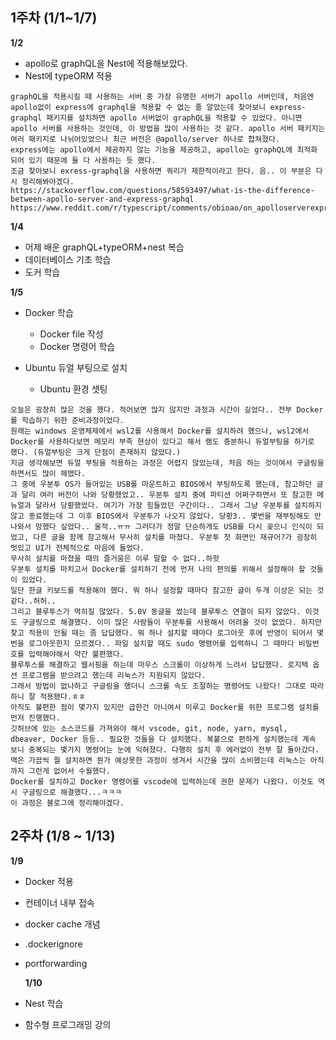 ## 1주차 (1/1~1/7)

**1/2**

- apollo로 graphQL을 Nest에 적용해보았다.
- Nest에 typeORM 적용

```
graphQL을 적용시킬 때 사용하는 서버 중 가장 유명한 서버가 apollo 서버인데, 처음엔 apollo없이 express에 graphql을 적용할 수 없는 줄 알았는데 찾아보니 express-graphql 패키지를 설치하면 apollo 서버없이 graphQL을 적용할 수 있었다. 아니면 apollo 서버를 사용하는 것인데, 이 방법을 많이 사용하는 것 같다. apollo 서버 패키지는 여러 패키지로 나뉘어있었으나 최근 버전은 @apollo/server 하나로 합쳐졌다.
express에는 apollo에서 제공하지 않는 기능을 제공하고, apollo는 graphQL에 최적화 되어 있기 때문에 둘 다 사용하는 듯 했다.
조금 찾아보니 exress-graphql을 사용하면 쿼리가 제한적이라고 한다. 음.. 이 부분은 다시 정리해봐야겠다.
https://stackoverflow.com/questions/58593497/what-is-the-difference-between-apollo-server-and-express-graphql
https://www.reddit.com/r/typescript/comments/obioao/on_apolloserverexpress_vs_expressgraphql_summer/

```

**1/4**

- 어제 배운 graphQL+typeORM+nest 복습
- 데이터베이스 기초 학습
- 도커 학습

**1/5**

- Docker 학습

  - Docker file 작성
  - Docker 명령어 학습

- Ubuntu 듀얼 부팅으로 설치
  - Ubuntu 환경 셋팅

```
오늘은 굉장히 많은 것을 했다. 적어보면 많지 않지만 과정과 시간이 길었다.. 전부 Docker를 학습하기 위한 준비과정이었다.
원래는 windows 운영체제에서 wsl2를 사용해서 Docker를 설치하려 했으나, wsl2에서 Docker를 사용하다보면 메모리 부족 현상이 있다고 해서 램도 충분하니 듀얼부팅을 하기로 했다. (듀얼부팅은 크게 단점이 존재하지 않았다.)
지금 생각해보면 듀얼 부팅을 적용하는 과정은 어렵지 않았는데, 처음 하는 것이여서 구글링을 하면서도 많이 헤맸다.
그 중에 우분투 OS가 들어있는 USB를 마운트하고 BIOS에서 부팅하도록 했는데, 참고하던 글과 달리 여러 버전이 나와 당황했었고.. 우분투 설치 중에 파티션 어쩌구하면서 또 참고한 메뉴얼과 달라서 당황했었다. 여기가 가장 힘들었던 구간이다.. 그래서 그냥 우분투를 설치하지 않고 종료했는데 그 이후 BIOS에서 우분투가 나오지 않았다. 당황3.. 몇번을 재부팅해도 안나와서 망했다 싶었다.. 울적..ㅠㅠ 그러다가 정말 단순하게도 USB를 다시 꽂으니 인식이 되었고, 다른 글을 함께 참고해서 무사히 설치를 마쳤다. 우분투 첫 화면인 재규어?가 굉장히 멋있고 UI가 전체적으로 마음에 들었다.
무사히 설치를 마쳤을 때의 즐거움은 이루 말할 수 없다..하핫
우분투 설치를 마치고서 Docker를 설치하기 전에 먼저 나의 편의를 위해서 설정해야 할 것들이 있었다.
일단 한글 키보드를 적용해야 했다. 뭐 하나 설정할 때마다 참고한 글이 두개 이상은 되는 것 같다..허허..
그리고 블루투스가 먹히질 않았다. 5.0V 동글을 썼는데 블루투스 연결이 되지 않았다. 이것도 구글링으로 해결했다. 이미 많은 사람들이 우분투를 사용해서 어려울 것이 없었다. 하지만 찾고 적용이 안될 때는 좀 답답했다. 뭐 하나 설치할 때마다 로그아웃 후에 반영이 되어서 몇 번을 로그아웃한지 모르겠다.. 파일 설치할 때도 sudo 명령어를 입력하니 그 때마다 비밀번호를 입력해야해서 약간 불편했다.
블루투스를 해결하고 웹서핑을 하는데 마우스 스크롤이 이상하게 느려서 답답했다. 로지텍 옵션 프로그램을 받으려고 했는데 리눅스가 지원되지 않았다.
그래서 방법이 없나하고 구글링을 했더니 스크롤 속도 조절하는 명령어도 나왔다! 그대로 따라하니 잘 적용됐다.ㅎㅎ
아직도 불편한 점이 몇가지 있지만 급한건 아니여서 미루고 Docker를 위한 프로그램 설치를 먼저 진행했다.
깃허브에 있는 소스코드를 가져와야 해서 vscode, git, node, yarn, mysql, dbeaver, Docker 등등.. 필요한 것들을 다 설치했다. 복붙으로 편하게 설치했는데 계속 보니 중복되는 몇가지 명령어는 눈에 익혀졌다. 다행히 설치 후 에러없이 전부 잘 돌아갔다. 맥은 가끔씩 뭘 설치하면 뭔가 예상못한 과정이 생겨서 시간을 많이 소비했는데 리눅스는 아직까지 그런게 없어서 수월했다.
Docker를 설치하고 Docker 명령어를 vscode에 입력하는데 권한 문제가 나왔다. 이것도 역시 구글링으로 해결했다...ㅋㅋㅋ
이 과정은 블로그에 정리해야겠다.

```

## 2주차 (1/8 ~ 1/13)

**1/9**

- Docker 적용
- 컨테이너 내부 접속
- docker cache 개념
- .dockerignore
- portforwarding

  **1/10**

- Nest 학습
- 함수형 프로그래밍 강의
